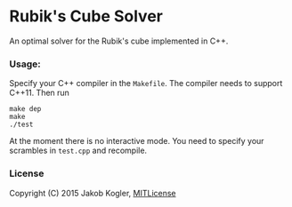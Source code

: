 # Rubik's Cube Solver

An optimal solver for the Rubik's cube implemented in C++. 

### Usage:

Specify your C++ compiler in the `Makefile`. The compiler needs to support C++11. 
Then run 

    make dep
    make
    ./test

At the moment there is no interactive mode. You need to specify your scrambles in `test.cpp` and recompile.

### License

Copyright (C) 2015 Jakob Kogler, [MITLicense](https://github.com/jakobkogler/Rubiks-Cube-Solver/blob/master/LICENCE.txt)
